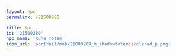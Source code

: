 ```yaml
---
layout: npc
permalink: /21500280

title: Npc
id: '21500280'
npc_name: 'Rune Totem'
icon_url: 'portrait/mob/21000909_m_shadowtotemcirclered_p.png'
---
```

